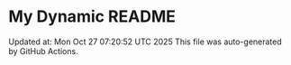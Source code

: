 # My Dynamic README
Updated at: Mon Oct 27 07:20:52 UTC 2025
This file was auto-generated by GitHub Actions.
